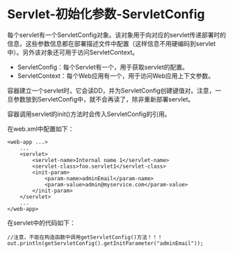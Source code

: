 ﻿# Servlet-初始化参数-ServletConfig

每个servlet有一个ServletConfig对象。该对象用于向对应的servlet传递部署时的信息，这些参数信息都在部署描述文件中配置（这样信息不用硬编码到servlet中）。另外该对象还可用于访问ServletContext。

* ServletConfig：每个Servlet有一个，用于获取servlet的配置。
* ServletContext：每个Web应用有一个，用于访问Web应用上下文参数。

容器建立一个servlet时，它会读DD，并为ServletConfig创建键值对。注意，一旦参数放到ServletConfig中，就不会再读了，除非重新部署servlet。

容器调用servlet的init()方法时会传入ServletConfig的引用。

在web.xml中配置如下：

```
<web-app ...>
    ...
    <servlet>
        <servlet-name>Internal name 1</servlet-name>
        <servlet-class>foo.servlet1</servlet-class>
        <init-param>
            <param-name>adminEmail</param-name>
            <param-value>admin@myservice.com</param-value>
        </init-param>
    </servlet>
    ...
</web-app>
```

在servlet中的代码如下：

```
//注意，不能在构造函数中调用getServletConfig()方法！！！
out.println(getServletConfig().getInitParameter("adminEmail"));
```
